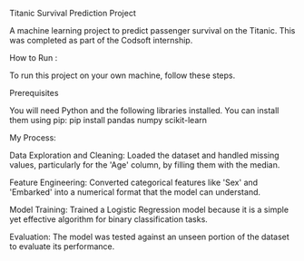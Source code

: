Titanic Survival Prediction Project

A machine learning project to predict passenger survival on the Titanic. This was completed as part of the Codsoft internship.

 How to Run :

To run this project on your own machine, follow these steps.

Prerequisites

You will need Python and the following libraries installed. You can install them using pip:
pip install pandas numpy scikit-learn


My Process:

Data Exploration and Cleaning: Loaded the dataset and handled missing values, particularly for the 'Age' column, by filling them with the median.

Feature Engineering: Converted categorical features like 'Sex' and 'Embarked' into a numerical format that the model can understand.

Model Training: Trained a Logistic Regression model because it is a simple yet effective algorithm for binary classification tasks.

Evaluation: The model was tested against an unseen portion of the dataset to evaluate its performance.
